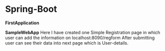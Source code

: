 # Spring-Boot
**FirstApplication**

**SampleWebApp** 
Here I have created one Simple Registration page in which user can add the information on localhost:8090/regform 
After submitting user can see their data into next page which is User-details.
